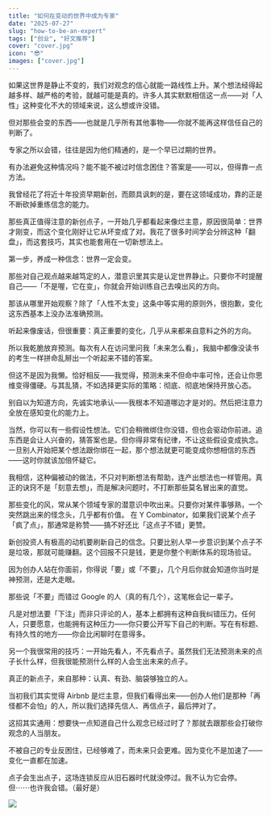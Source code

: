 ```yaml
---
title: "如何在变动的世界中成为专家"
date: "2025-07-27"
slug: "how-to-be-an-expert"
tags: ["创业", "好文推荐"]
cover: "cover.jpg"
icon: "😎"
images: ["cover.jpg"]
---
```

如果这世界是静止不变的，我们对观念的信心就能一路线性上升。某个想法经得起越多样、越严格的考验，就越可能是真的。许多人其实默默相信这一点——对「人性」这种变化不大的领域来说，这么想或许没错。



但对那些会变的东西——也就是几乎所有其他事物——你就不能再这样信任自己的判断了。



专家之所以会错，往往是因为他们精通的，是一个早已过期的世界。



有办法避免这种情况吗？能不能不被过时信念困住？答案是——可以，但得靠一点方法。



我曾经花了将近十年投资早期新创，而颇具讽刺的是，要在这领域成功，靠的正是不断砍掉重练信念的能力。



那些真正值得注意的新创点子，一开始几乎都看起来像烂主意，原因很简单：世界才刚变，而这个变化刚好让它从坏变成了对。我花了很多时间学会分辨这种「翻盘」，而这套技巧，其实也能套用在一切新想法上。



第一步，养成一种信念：世界一定会变。



那些对自己观点越来越笃定的人，潜意识里其实是认定世界静止。只要你不时提醒自己——「不是喔，它在变」，你就会开始训练自己去嗅出风的方向。



那该从哪里开始观察？除了「人性不太变」这条中等实用的原则外，很抱歉，变化这东西基本上没办法准确预测。



听起来像废话，但很重要：真正重要的变化，几乎从来都来自意料之外的方向。



所以我乾脆放弃预测。每次有人在访问里问我「未来怎么看」，我脑中都像没读书的考生一样拼命乱掰出一个听起来不错的答案。



但这不是因为我懒。恰好相反——我觉得，预测未来不但命中率可怜，还会让你思维变得僵硬。与其乱猜，不如选择更实际的策略：彻底、彻底地保持开放心态。



别自以为知道方向，先诚实地承认——我根本不知道哪边才是对的。然后把注意力全放在感知变化的能力上。



当然，你可以有一些假设性想法。它们会稍微绑住你没错，但也会驱动你前进。追东西是会让人兴奋的，猜答案也是。但你得非常有纪律，不让这些假设变成执念。
一旦别人开始把某个想法跟你绑在一起，那个想法就更可能变成你想相信的东西——这时你就该加倍怀疑它。



我相信，这种偏被动的做法，不只对判断想法有帮助，连产出想法也一样管用。真正的诀窍不是「刻意去想」，而是解决问题时，不打断那些莫名冒出来的直觉。



那些变化的风，常从某个领域专家的潜意识中吹出来。只要你对某件事够熟，一个突然跳出来的怪念头，几乎都有价值。
在 Y Combinator，如果我们说某个点子「疯了点」，那通常是称赞——搞不好还比「这点子不错」更赞。



新创投资人有极高的动机要刷新自己的信念。只要比别人早一步意识到某个点子不是垃圾，那就可能赚翻。这个回报不只是钱，更是你整个判断体系的现场验证。



因为创办人站在你面前，你得说「要」或「不要」，几个月后你就会知道你当时是神预测，还是大走眼。



那些说「不要」而错过 Google 的人（真的有几个），这笔帐会记一辈子。



凡是对想法要「下注」而非只评论的人，基本上都拥有这种自我纠错压力。任何人，只要愿意，也能拥有这种压力——你只要公开写下自己的判断。写在有标题、有持久性的地方——你会比闲聊时在意得多。



另一个我很常用的技巧：一开始先看人，不先看点子。虽然我们无法预测未来的点子长什么样，但我很能预测什么样的人会生出未来的点子。



真正的新点子，来自那种：认真、有劲、脑袋够独立的人。



当初我们其实觉得 Airbnb 是烂主意，但我们看得出来——创办人他们是那种「再怪都不会怕」的人，所以我们选择先信人、再信点子，最后押对了。



这招其实通用：想要快一点知道自己什么观念已经过时了？那就去跟那些会打破你观念的人当朋友。



不被自己的专业反困住，已经够难了，而未来只会更难。因为变化不是加速了——变化一直都在加速。



点子会生出点子，这场连锁反应从旧石器时代就没停过。我不认为它会停。
但⋯⋯也许我会错。（最好是）




![](https://prod-files-secure.s3.us-west-2.amazonaws.com/112d0858-5090-4d34-a606-b75eb8d65fd2/46476355-9cf3-4e99-9b7a-3531bc426380/1000202064.png?X-Amz-Algorithm=AWS4-HMAC-SHA256&X-Amz-Content-Sha256=UNSIGNED-PAYLOAD&X-Amz-Credential=ASIAZI2LB46667RVR4HY%2F20250918%2Fus-west-2%2Fs3%2Faws4_request&X-Amz-Date=20250918T091351Z&X-Amz-Expires=3600&X-Amz-Security-Token=IQoJb3JpZ2luX2VjED4aCXVzLXdlc3QtMiJHMEUCIC2peInmKPomZVvrkmZd2sBuJ3Nyyn%2FvF7OQ07kHq52dAiEA8dXdVXqSXu%2FfhhbzOByw79wVHOh5A3CYZmp15PtH8yIqiAQIt%2F%2F%2F%2F%2F%2F%2F%2F%2F%2F%2FARAAGgw2Mzc0MjMxODM4MDUiDDB5GM8KJ3QrtVwHmyrcA%2FqE8rNycl37TP8msr2Hp2sseSyvJ7%2B8b0u1cliVV2V4uG9SJz8DmlGb2zwW4PaQPJMsgARBRXmiL6e9Zwm1zhynI0YQCU4G8d6RYWC725M022hOJ1XM7Zk3Z4Ju%2BUF7CdSk%2B%2F9Oa50g51E%2FDUNjW3RTbtmY6A5c14DotywI3eJG0lBK9eVeYTV6n51laGGj757sB9TO7yYwKkpYkJho3iUeYXVDXbamUgJjpNNQLHBIvfO7alwGbYXPGwo67CeURx2hMiNUE4urEGWP5VY7KHRsfFXwhGjb6Y1UxQRchr7mHu9IXEA0%2Bp2lO4MH3vaW3igHfvdH6A9hQFzzeAo8D%2FhJbPPWmNud3ad3eEc5OVL3j8uy%2BmaE44T6t0C9Rg00xD%2BfbzRUUMDFBZwg3LPhI7kRKbAezenhI7rW6bU3%2FMTn0BrbLZTAPB0drwoEpFoW7MVMAQ7xdthjdQkLYOL0Kan3UK3RgXLOvD0AbdB8hb0Wz04SIdU%2FMMbHJqonTrb7z4XTZKDG298O2Sb%2FrEQSpdlIrZP3upebjuHjnTK3WxhaLDJ29AQaV8iEy8oJ9dkOzqudi%2BcUnj5wnbHmJj45VSFkXzo3aLapuWV58a7kOCDDAqCccqq9mG01met7MMKzrsYGOqUBgvTJsOOenNx3nrjyjs32ivZRCkRfBvm%2F6RyIQs1JfB4mVEIN1YFL75FN29RDZ%2FLmPRz4iVxKpyaAnQv%2BMNsckOnHXwr4QlAgdJpREmgk6%2FvfTUKQefx2GLlf3gK2OcopmOD7EZzEcfTP5P7F1ITxh8rvKSpJBlm%2Ft0MtJ6C2fWS2BbHt36lJkwfwQ529xWz5jh%2BuwQQub12ofhgMZWeqIlvikJWF&X-Amz-Signature=c7f8742bc547eedf630d7c5f21c05c066b0e17218c22cfbb49d910eeb4217f66&X-Amz-SignedHeaders=host&x-amz-checksum-mode=ENABLED&x-id=GetObject)

